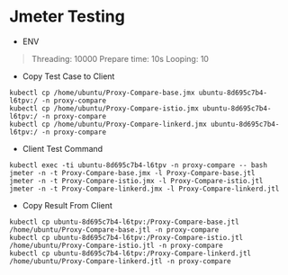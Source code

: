# Jmeter Testing

- ENV
> Threading: 10000
> Prepare time: 10s
> Looping: 10

- Copy Test Case to Client
```
kubectl cp /home/ubuntu/Proxy-Compare-base.jmx ubuntu-8d695c7b4-l6tpv:/ -n proxy-compare
kubectl cp /home/ubuntu/Proxy-Compare-istio.jmx ubuntu-8d695c7b4-l6tpv:/ -n proxy-compare
kubectl cp /home/ubuntu/Proxy-Compare-linkerd.jmx ubuntu-8d695c7b4-l6tpv:/ -n proxy-compare
```

- Client Test Command
```
kubectl exec -ti ubuntu-8d695c7b4-l6tpv -n proxy-compare -- bash
jmeter -n -t Proxy-Compare-base.jmx -l Proxy-Compare-base.jtl
jmeter -n -t Proxy-Compare-istio.jmx -l Proxy-Compare-istio.jtl
jmeter -n -t Proxy-Compare-linkerd.jmx -l Proxy-Compare-linkerd.jtl
```

- Copy Result From Client 
```
kubectl cp ubuntu-8d695c7b4-l6tpv:/Proxy-Compare-base.jtl /home/ubuntu/Proxy-Compare-base.jtl -n proxy-compare
kubectl cp ubuntu-8d695c7b4-l6tpv:/Proxy-Compare-istio.jtl /home/ubuntu/Proxy-Compare-istio.jtl -n proxy-compare
kubectl cp ubuntu-8d695c7b4-l6tpv:/Proxy-Compare-linkerd.jtl /home/ubuntu/Proxy-Compare-linkerd.jtl -n proxy-compare
```
